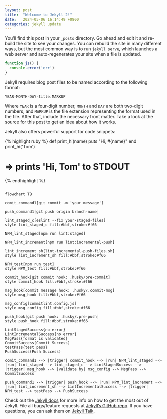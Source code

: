 ```yaml
---
layout: post
title:  "Welcome to Jekyll 2!"
date:   2024-05-06 16:14:49 +0800
categories: jekyll update
---
```

You’ll find this post in your `_posts` directory. Go ahead and edit it and re-build the site to see your changes. You can rebuild the site in many different ways, but the most common way is to run `jekyll serve`, which launches a web server and auto-regenerates your site when a file is updated.

```js
function js() {
  console.error('err')
}
```

Jekyll requires blog post files to be named according to the following format:

`YEAR-MONTH-DAY-title.MARKUP`

Where `YEAR` is a four-digit number, `MONTH` and `DAY` are both two-digit numbers, and `MARKUP` is the file extension representing the format used in the file. After that, include the necessary front matter. Take a look at the source for this post to get an idea about how it works.

Jekyll also offers powerful support for code snippets:

{% highlight ruby %}
def print_hi(name)
  puts "Hi, #{name}"
end
print_hi('Tom')

# => prints 'Hi, Tom' to STDOUT

{% endhighlight %}

```mermaid

flowchart TB

comit_command1[git commit -m 'your message']

push_command1[git push origin branch-name]

lint_staged_c[eslint --fix your-staged-files]
style lint_staged_c fill:#bbf,stroke:#f66

NPM_lint_staged[npm run lint:staged]

NPM_lint_increment[npm run lint:incremental-push]

lint_increment_sh[lint-incremental-push-files.sh]
style lint_increment_sh fill:#bbf,stroke:#f66

NPM_test[npm run test]
style NPM_test fill:#bbf,stroke:#f66

commit_hook[git commit hook: .husky/pre-commit]
style commit_hook fill:#bbf,stroke:#f66

msg_hook[commit message hook: .husky/.commit-msg]
style msg_hook fill:#bbf,stroke:#f66

msg_config[commitlint.config.js]
style msg_config fill:#bbf,stroke:#f66

push_hook[git push hook: .husky/.pre-push]
style push_hook fill:#bbf,stroke:#f66

LintStagedSuccess{no error}
LintIncrementalSuccess{no error}
MsgPass{format is validated}
CommitSuccess(Commit Success)
testPass{test pass}
PushSuccess(Push Success)

comit_command1 --> |trigger| commit_hook --> |run| NPM_lint_staged --> |run| lint_staged --> lint_staged_c --> LintStagedSuccess --> |trigger| msg_hook --> |validate by| msg_config --> MsgPass --> CommitSuccess

push_command1 --> |trigger| push_hook --> |run| NPM_lint_increment --> |run| lint_increment_sh --> LintIncrementalSuccess --> |trigger| NPM_test --> testPass --> PushSuccess

```

Check out the [Jekyll docs][jekyll-docs] for more info on how to get the most out of Jekyll. File all bugs/feature requests at [Jekyll’s GitHub repo][jekyll-gh]. If you have questions, you can ask them on [Jekyll Talk][jekyll-talk].

[jekyll-docs]: https://jekyllrb.com/docs/home
[jekyll-gh]:   https://github.com/jekyll/jekyll
[jekyll-talk]: https://talk.jekyllrb.com/
